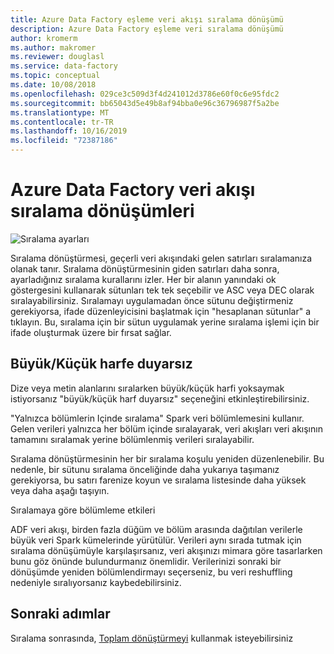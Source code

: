 ```yaml
---
title: Azure Data Factory eşleme veri akışı sıralama dönüşümü
description: Azure Data Factory eşleme veri sıralama dönüşümü
author: kromerm
ms.author: makromer
ms.reviewer: douglasl
ms.service: data-factory
ms.topic: conceptual
ms.date: 10/08/2018
ms.openlocfilehash: 029ce3c509d3f4d241012d3786e60f0c6e95fdc2
ms.sourcegitcommit: bb65043d5e49b8af94bba0e96c36796987f5a2be
ms.translationtype: MT
ms.contentlocale: tr-TR
ms.lasthandoff: 10/16/2019
ms.locfileid: "72387186"
---
```

# <a name="azure-data-factory-data-flow-sort-transformations"></a>Azure Data Factory veri akışı sıralama dönüşümleri



![Sıralama ayarları](media/data-flow/sort.png "Sırala")

Sıralama dönüştürmesi, geçerli veri akışındaki gelen satırları sıralamanıza olanak tanır. Sıralama dönüştürmesinin giden satırları daha sonra, ayarladığınız sıralama kurallarını izler. Her bir alanın yanındaki ok göstergesini kullanarak sütunları tek tek seçebilir ve ASC veya DEC olarak sıralayabilirsiniz. Sıralamayı uygulamadan önce sütunu değiştirmeniz gerekiyorsa, ifade düzenleyicisini başlatmak için "hesaplanan sütunlar" a tıklayın. Bu, sıralama için bir sütun uygulamak yerine sıralama işlemi için bir ifade oluşturmak üzere bir fırsat sağlar.

## <a name="case-insensitive"></a>Büyük/Küçük harfe duyarsız
Dize veya metin alanlarını sıralarken büyük/küçük harfi yoksaymak istiyorsanız "büyük/küçük harf duyarsız" seçeneğini etkinleştirebilirsiniz.

"Yalnızca bölümlerin Içinde sıralama" Spark veri bölümlemesini kullanır. Gelen verileri yalnızca her bölüm içinde sıralayarak, veri akışları veri akışının tamamını sıralamak yerine bölümlenmiş verileri sıralayabilir.

Sıralama dönüştürmesinin her bir sıralama koşulu yeniden düzenlenebilir. Bu nedenle, bir sütunu sıralama önceliğinde daha yukarıya taşımanız gerekiyorsa, bu satırı farenize koyun ve sıralama listesinde daha yüksek veya daha aşağı taşıyın.

Sıralamaya göre bölümleme etkileri

ADF veri akışı, birden fazla düğüm ve bölüm arasında dağıtılan verilerle büyük veri Spark kümelerinde yürütülür. Verileri aynı sırada tutmak için sıralama dönüşümüyle karşılaşırsanız, veri akışınızı mimara göre tasarlarken bunu göz önünde bulundurmanız önemlidir. Verilerinizi sonraki bir dönüşümde yeniden bölümlendirmayı seçerseniz, bu veri reshuffling nedeniyle sıralıyorsanız kaybedebilirsiniz.

## <a name="next-steps"></a>Sonraki adımlar

Sıralama sonrasında, [Toplam dönüştürmeyi](data-flow-aggregate.md) kullanmak isteyebilirsiniz

